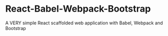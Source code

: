 # React-Babel-Webpack-Bootstrap
A VERY simple React scaffolded web application with Babel, Webpack and Bootstrap
